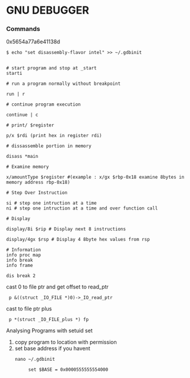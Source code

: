 # GNU DEBUGGER


### Commands 

0x5654a77a6e41138d

```
$ echo "set disassembly-flavor intel" >> ~/.gdbinit


# start program and stop at _start
starti

# run a program normally without breakpoint

run | r

# continue program execution

continue | c

# print/ $register

p/x $rdi (print hex in register rdi)

# dissassemble portion in memory

disass *main

# Examine memory

x/amountType $register #(example : x/gx $rbp-0x18 examine 8bytes in memory address rbp-0x18)

# Step Over Instruction

si # step one intruction at a time
ni # step one intruction at a time and over function call

# Display

display/8i $rip # Display next 8 instructions

display/4gx $rsp # Display 4 8byte hex values from rsp 

# Information
info proc map
info break
info frame

dis break 2
```

cast 0 to file ptr and get offset to read_ptr
```
 p &((struct _IO_FILE *)0)->_IO_read_ptr
```
cast to file ptr plus
```
 p *(struct _IO_FILE_plus *) fp
```


Analysing Programs with setuid set


1. copy program to location with permission
2. set base address if you havent
   ```
   nano ~/.gdbinit

        set $BASE = 0x0000555555554000
   ```

